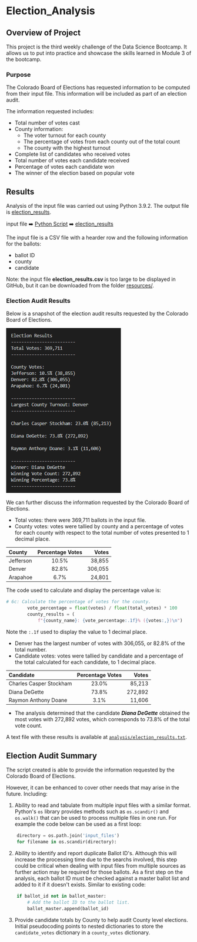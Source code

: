 # Election_Analysis

## Overview of Project

This project is the third weekly challenge of the Data Science Bootcamp.  It allows us to put into practice and showcase the skills learned in Module 3 of the bootcamp.

### Purpose

The Colorado Board of Elections has requested information to be computed from their input file. This information will be included as part of an election audit.

The information requested includes:

- Total number of votes cast
- County information:
    - The voter turnout for each county
    - The percentage of votes from each county out of the total count
    - The county with the highest turnout
- Complete list of candidates who received votes
- Total number of votes each candidate received
- Percentage of votes each candidate won
- The winner of the election based on popular vote

## Results

Analysis of the input file was carried out using Python 3.9.2.  The output file is [election_results](/analysis/election_results.txt).

input file :arrow_right: [Python Script](PyPoll_Challenge.py)    :arrow_right: [election_results](/analysis/election_results.txt)

The input file is a CSV file with a hearder row and the following information for the ballots:

- ballot ID
- county
- candidate

Note: the input file **election_results.csv** is too large to be displayed in GitHub, but it can be downloaded from the folder [resources/](resources/).

### Election Audit Results

Below is a snapshot of the election audit results requested by the Colorado Board of Elections.

[![election results](/resources/election_results_view.png "Election Results")](/resources/election_results_view.png)

We can further discuss the information requested by the Colorado Board of Elections.

- Total votes: there were 369,711 ballots in the input file.
- County votes: votes were tallied by county and a percentage of votes for each county with respect to the total number of votes presented to 1 decimal place.

| County    | Percentage Votes  | Votes |
|:---       |:---:              |---:   |
| Jefferson  | 10.5% | 38,855 |
| Denver | 82.8% | 306,055 |
| Arapahoe | 6.7% | 24,801|

  The code used to calculate and display the percentage value is:

```python
# 6c: Calculate the percentage of votes for the county.
        vote_percentage = float(votes) / float(total_votes) * 100
        county_results = (
            f"{county_name}: {vote_percentage:.1f}% ({votes:,})\n")
```

  Note the ` :.1f ` used to display the value to 1 decimal place.

- Denver has the largest number of votes with 306,055, or 82.8% of the total number.
- Candidate votes: votes were tallied by candidate and a percentage of the total calculated for each candidate, to 1 decimal place.

| Candidate    | Percentage Votes  | Votes |
|:---       |:---:              |---:   |
| Charles Casper Stockham | 23.0% | 85,213 |
| Diana DeGette | 73.8% | 272,892 |
| Raymon Anthony Doane | 3.1% | 11,606 |

- The analysis determined that the candidate ***Diana DeGette*** obtained the most votes with 272,892 votes, which corresponds to 73.8% of the total vote count.

A text file with these results is available at [`analysis/election_results.txt`](analysis/election_results.txt).

## Election Audit Summary

The script created is able to provide the information requested by the Colorado Board of Elections.  

However, it can be enhanced to cover other needs that may arise in the future.  Including:

1. Ability to read and tabulate from multiple input files with a similar format. Python's `os` library provides methods such as `os.scandir()` and `os.walk()` that can be used to process multiple files in one run. For example the code below can be used as a first loop:

```python
    directory = os.path.join('input_files')
    for filename in os.scandir(directory):
```

2. Ability to identify and report duplicate Ballot ID's. Although this will increase the processing time due to the searchs involved, this step could be critical when dealing with input files from multiple sources as further action may be required for those ballots. As a first step on the analysis, each ballot ID must be checked against a master ballot list and added to it if it doesn't exists. Similar to existing code:

```python
    if ballot_id not in ballot_master:
        # Add the ballot ID to the ballot list.
        ballot_master.append(ballot_id)
```

3. Provide candidate totals by County to help audit County level elections. Initial pseudocoding points to nested dictionaries to store the `candidate_votes` dictionary in a `county_votes` dictionary.